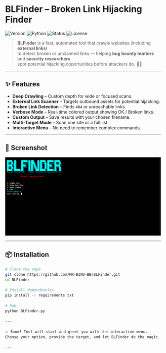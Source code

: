 #  BLFinder – Broken Link Hijacking Finder

![Version](https://img.shields.io/badge/Version-1.0-blue?style=for-the-badge)
![Python](https://img.shields.io/badge/Python-3.x-yellow?style=for-the-badge&logo=python)
![Status](https://img.shields.io/badge/Status-Active-green?style=for-the-badge)
![License](https://img.shields.io/badge/License-MIT-red?style=for-the-badge)

> **BLFinder** is a fast, automated tool that crawls websites (including **external links**)  
to detect broken or unclaimed links — helping **bug bounty hunters** and **security researchers**  
spot potential hijacking opportunities before attackers do. 🕵️‍♂️

---

## ✨ Features
- **Deep Crawling** – Custom depth for wide or focused scans.
- **External Link Scanner** – Targets outbound assets for potential hijacking.
- **Broken Link Detection** – Finds `404` or unreachable links.
- **Verbose Mode** – Real-time colored output showing OK / Broken links.
- **Custom Output** – Save results with your chosen filename.
- **Multi-Target Mode** – Scan one site or a full list.
- **Interactive Menu** – No need to remember complex commands.


---

## 📸 Screenshot

![BLFinder in Action](https://github.com/MR-BINU-BB/BLfinder/blob/main/BLfinder_image.png)

---

## 📦 Installation

```bash
# Clone the repo
git clone https://github.com/MR-BINU-BB/BLFinder.git
cd BLFinder

# Install dependencies
pip install -r requirements.txt

# Run
python BLFinder.py

---

💥 Boom! Tool will start and greet you with the interactive menu.
Choose your option, provide the target, and let BLFinder do the magic. ⚡

---
